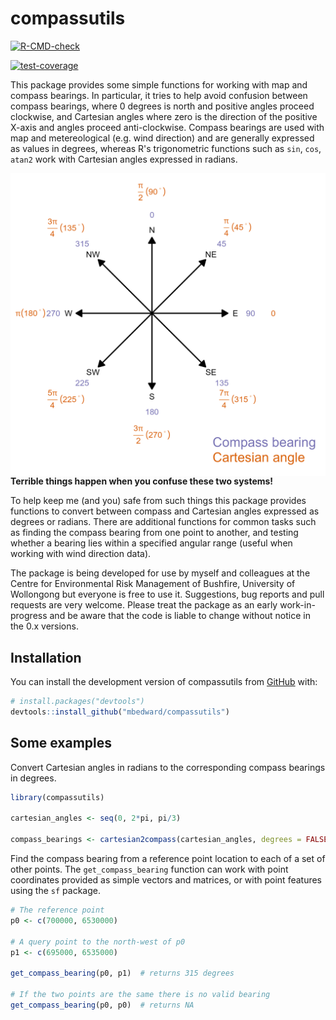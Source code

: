 
<!-- README.md is generated from README.Rmd. Please edit that file -->

# compassutils

<!-- badges: start -->

[![R-CMD-check](https://github.com/mbedward/compassutils/actions/workflows/R-CMD-check.yaml/badge.svg)](https://github.com/mbedward/compassutils/actions/workflows/R-CMD-check.yaml)

[![test-coverage](https://github.com/mbedward/compassutils/actions/workflows/test-coverage.yaml/badge.svg)](https://github.com/mbedward/compassutils/actions/workflows/test-coverage.yaml)
<!-- badges: end -->

This package provides some simple functions for working with map and
compass bearings. In particular, it tries to help avoid confusion
between compass bearings, where 0 degrees is north and positive angles
proceed clockwise, and Cartesian angles where zero is the direction of
the positive X-axis and angles proceed anti-clockwise. Compass bearings
are used with map and metereological (e.g. wind direction) and are 
generally expressed as values in degrees, whereas R's trigonometric 
functions such as `sin`, `cos`, `atan2` work with Cartesian angles expressed
in radians.

<img src = "man/figures/compass_points.png" align = "left" />

**Terrible things happen when you confuse these two systems!**

To help keep me (and you) safe from such things this package provides
functions to convert between compass and Cartesian angles expressed as
degrees or radians. There are additional functions for common tasks
such as finding the compass bearing from one point to another, and testing
whether a bearing lies within a specified angular range (useful when 
working with wind direction data).

The package is being developed for use by myself and colleagues at the
Centre for Environmental Risk Management of Bushfire, University of
Wollongong but everyone is free to use it. Suggestions, bug reports and 
pull requests are very welcome. Please treat the package as an early 
work-in-progress and be aware that the code is liable to change without
notice in the 0.x versions. 

## Installation

You can install the development version of compassutils from
[GitHub](https://github.com/) with:

``` r
# install.packages("devtools")
devtools::install_github("mbedward/compassutils")
```

## Some examples

Convert Cartesian angles in radians to the corresponding compass
bearings in degrees.

``` r
library(compassutils)

cartesian_angles <- seq(0, 2*pi, pi/3)

compass_bearings <- cartesian2compass(cartesian_angles, degrees = FALSE) |> rad2deg()
```

Find the compass bearing from a reference point location to each of a
set of other points. The `get_compass_bearing` function can work with
point coordinates provided as simple vectors and matrices, or with point
features using the `sf` package.

``` r
# The reference point
p0 <- c(700000, 6530000)

# A query point to the north-west of p0
p1 <- c(695000, 6535000)

get_compass_bearing(p0, p1)  # returns 315 degrees

# If the two points are the same there is no valid bearing
get_compass_bearing(p0, p0)  # returns NA
```
